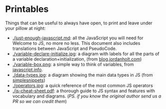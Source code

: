 # Printables

Things that can be useful to always have open, to print and leave under your
pillow at night:

- [./just-enough-javascript.md](./just-enough-javascript.md): all the JavaScript
  you will need for Welcome to JS, no more no less. This document also includes
  translations between JavaScript and PseudoCode.
- [./variable-declare-initialize.jpg](./variable-declare-initialize.jpg): a
  diagram with labels for all the parts of a variable
  declaration+initialization, (from
  [blog.jordanholt.com](https://blog.jordanholt.dev/learn-javascript-variables/))
- [./variable-box.png](./variable-box.png): a simple way to think of variables,
  from [javascript.info](https://javascript.info/variables).
- [./data-types.jpg](./data-types.jpg): a diagram showing the main data types in
  JS (from
  [simplesnippets](https://simplesnippets.tech/javascript-variables-data-types/))
- [./operators.jpg](./operators.jpg): a quick reference of the most common JS
  operators
- [./js-cheat-sheet.pdf](./js-cheat-sheet.pdf): a thorough guide to JS syntax
  and features with vocabulary and diagrams. (_PS. if you know the original
  author send us a PR so we can credit them_)
